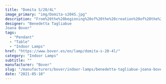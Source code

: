 ```yaml
---
title: "Domita S/20/4L"
image_primary: "img/Domita-s204S.jpg"
description: "From%20the%20beginning%20of%20the%20creation%20of%20the%20Dome%2C%20we%20knew%20that%20sooner%20or%20later%20we%20should%20expand%20the%20collection%20with%20smaller%20versions%20that%20allow%20us%20to%20create%20lighter%20spaces.%20Under%20these%20premises%20were%20born%20the%20Domitas%2C%20lamps%20made%20with%20thin%20wooden%20slats%20that%20converge%20between%20them%2C%20forming%20a%20small%20dome%20that%20keeps%20inside%20the%20LED%20source.%0A%0A%0A%0A"
designer: "Benedetta Tagliabue
Joana Bover"
tags: 
  - "Pendant"
  - "Table"
  - "Indoor Lamps"
href: "https://www.bover.es/en/lamp/domita-s-20-4l/"
category: "Indoor Lamps"
subtitle: ""
manufacturer: "Bover"
slug: "/manufacturers/bover/indoor-lamps/benedetta-tagliabue-joana-bover-domita-s-20-4-l"
date: "2021-05-10"
---
```

